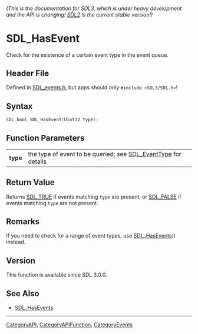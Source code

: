 ###### (This is the documentation for SDL3, which is under heavy development and the API is changing! [SDL2](https://wiki.libsdl.org/SDL2/) is the current stable version!)
# SDL_HasEvent

Check for the existence of a certain event type in the event queue.

## Header File

Defined in [SDL_events.h](https://github.com/libsdl-org/SDL/blob/main/include/SDL3/SDL_events.h), but apps should _only_ `#include <SDL3/SDL.h>`!

## Syntax

```c
SDL_bool SDL_HasEvent(Uint32 type);

```

## Function Parameters

|              |                                                                                 |
| ------------ | ------------------------------------------------------------------------------- |
| **type**     | the type of event to be queried; see [SDL_EventType](SDL_EventType) for details |

## Return Value

Returns [SDL_TRUE](SDL_TRUE) if events matching `type` are present, or
[SDL_FALSE](SDL_FALSE) if events matching `type` are not present.

## Remarks

If you need to check for a range of event types, use
[SDL_HasEvents](SDL_HasEvents)() instead.

## Version

This function is available since SDL 3.0.0.

## See Also

* [SDL_HasEvents](SDL_HasEvents)

----
[CategoryAPI](CategoryAPI), [CategoryAPIFunction](CategoryAPIFunction), [CategoryEvents](CategoryEvents)


